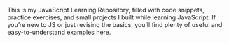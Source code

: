 This is my JavaScript Learning Repository, filled with code snippets, practice exercises, and small projects I built while learning JavaScript.
If you’re new to JS or just revising the basics, you’ll find plenty of useful and easy-to-understand examples here.
